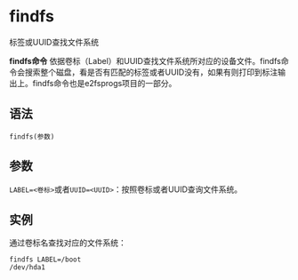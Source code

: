 findfs
===

标签或UUID查找文件系统


**findfs命令** 依据卷标（Label）和UUID查找文件系统所对应的设备文件。findfs命令会搜索整个磁盘，看是否有匹配的标签或者UUID没有，如果有则打印到标注输出上。findfs命令也是e2fsprogs项目的一部分。

##  语法

```
findfs(参数)
```

##  参数

`LABEL=<卷标>`或者`UUID=<UUID>`：按照卷标或者UUID查询文件系统。

##  实例

通过卷标名查找对应的文件系统：

```
findfs LABEL=/boot
/dev/hda1
```


